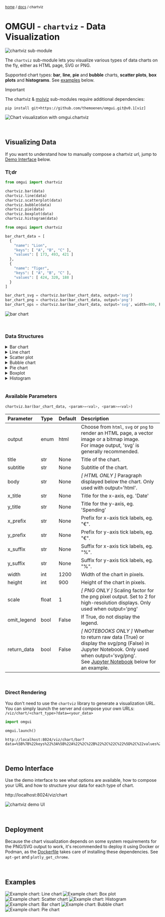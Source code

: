 <sub>[home](../#readme) / [docs](../#documentation) / chartviz</sub>

# OMGUI - `chartviz` - Data Visualization

![chartviz sub-module](https://img.shields.io/badge/sub--module-omgui.chartviz-yellow?style=flat-square)

The `chartviz` sub-module lets you visualize various types of data charts on the fly, either as HTML page, SVG or PNG.

Supported chart types: **bar**, **line**, **pie** and **bubble** charts, **scatter plots**, **box plots** and **histograms**. See [examples](#examples) below.

> [!IMPORTANT]
> The chartviz & [molviz](molviz.md) sub-modules require additional dependencies:
>
> ```shell
> pip install git+https://github.com/themoenen/omgui.git@v0.1[viz]
> ```

![Chart visualization with omgui.chartviz](assets/chart-preview.svg)

<br>

## Visualizing Data

If you want to understand how to manually compose a chartviz url, jump to [Demo Interface](#demo-interface) below.

### Tl;dr

```python
from omgui import chartviz

chartviz.bar(data)
chartviz.line(data)
chartviz.scatterplot(data)
chartviz.bubble(data)
chartviz.pie(data)
chartviz.boxplot(data)
chartviz.histogram(data)
```

```python
from omgui import chartviz

bar_chart_data = [
  {
    "name": "Lion",
    "keys": [ "A", "B", "C" ],
    "values": [ 173, 493, 421 ]
  },
  {
    "name": "Tiger",
    "keys": [ "A", "B", "C" ],
    "values": [ 424, 320, 188 ]
  }
]

bar_chart_svg = chartviz.bar(bar_chart_data, output='svg')
bar_chart_png = chartviz.bar(bar_chart_data, output='png')
bar_chart_ops = chartviz.bar(bar_chart_data, output='svg', width=400, height=300)
```

![bar chart](assets/chartviz-tldr.svg)

<br>

### Data Structures

<!-- Bar chart -->
<details>
<summary>Bar chart</summary>

```
# Data structure for bar charts:

[
  {
    "name": "Lion",
    "keys": [ "A", "B", "C" ],
    "values": [ 173, 493, 421 ]
  },
  {
    "name": "Tiger",
    "keys": [ "A", "B", "C" ],
    "values": [ 424, 320, 188 ]
  }
]
```

</details>

<!-- Line chart -->
<details>
<summary>Line chart</summary>

```
# Data structure for line charts:

[
  {
    "name": "Lion",
    "x": [ "2025-10-02", "2025-10-03", "2025-10-04" ],
    "y": [ 104, 168, 219 ]
  },
  {
    "name": "Tiger",
    "x": [ "2025-10-02", "2025-10-03", "2025-10-04" ],
    "y": [ 135, 165, 369 ]
  }
]
```

</details>

<!-- Scatter plot -->
<details>
<summary>Scatter plot</summary>

```
# Data structure for scatter plots:

[
  {
    "name": "Monkey",
    "x": [ 186, 642, 480 ],
    "y": [ 185, 383, 100 ]
  },
  {
    "name": "Wolf",
    "x": [ 280, 194, 450 ],
    "y": [ 117, 522, 233 ]
  }
]
```

</details>

<!-- Bubble chart -->
<details>
<summary>Bubble chart</summary>

```
# Data structure for bubble charts:

[
  {
    "name": "Elephant",
    "x": [ 250, 714, 896 ],
    "y": [ 989, 338, 251 ],
    "size": [ 63, 10, 26 ]
  },
  {
    "name": "Zebra",
    "x": [ 175, 541, 864 ],
    "y": [ 103, 734, 247 ],
    "size": [ 36, 56, 14 ]
  }
]
```

</details>

<!-- Pie chart -->
<details>
<summary>Pie chart</summary>

```
# Data structure for pie charts:

[
  {
    "labels": [ "Lion", "Tiger", "Elephant" ],
    "values": [ 800, 200, 300 ],
  }
]
```

</details>

<!-- Boxplot -->
<details>
<summary>Boxplot</summary>

```
# Data structure for basic boxplots:

[
  {
    "name": "Lion",
    "data": [ 953, 146, 137 ]
  },
  {
    "name": "Tiger",
    "data": [ 672, 723, 629 ]
  }
]
```

```
# Data structure for grouped boxplots:
[
  {
    "name": "Tiger",
    "data": [ 376, 247, 986, 221 ],
    "groups": [ "A", "A", "B", "B" ]
  },
  {
    "name": "Elephant",
    "data": [ 678, 802, 576, 384 ],
    "groups": [ "A", "A", "B", "B" ]
  },
  {
    "name": "Giraffe",
    "data": [ 589, 137, 823, 472 ],
    "groups": [ "A", "A", "B", "B" ]
  }
]
```

</details>

<!-- Histograms -->
<details>
<summary>Histogram</summary>

```
# Data structure for histograms:

[
  {
    "name": "Lion",
    "values": [ 730, 679, 996 ]
  },
  {
    "name": "Tiger",
    "values": [ 162, 281, 771 ]
  }
]
```

</details>

<br>

### Available Parameters

```python
chartviz.bar(bar_chart_data, <param>=<val>, <param>=<val>)
```

| Parameter   | Type  | Default | Description                                                                                                                                                                                                    |
| :---------- | :---- | :------ | :------------------------------------------------------------------------------------------------------------------------------------------------------------------------------------------------------------- |
| output      | enum  | html    | Choose from `html`, `svg` or `png` to render an HTML page, a vector image or a bitmap image.<br>For image output, 'svg' is generally recommended.                                                              |
| title       | str   | None    | Title of the chart.                                                                                                                                                                                            |
| subtitle    | str   | None    | Subtitle of the chart.                                                                                                                                                                                         |
| body        | str   | None    | _[ HTML ONLY ]_ Paragraph displayed below the chart. Only used with output='html'.                                                                                                                             |
| x_title     | str   | None    | Title for the x-axis, eg. 'Date'                                                                                                                                                                               |
| y_title     | str   | None    | Title for the y-axis, eg. 'Spending'                                                                                                                                                                           |
| x_prefix    | str   | None    | Prefix for x-axis tick labels, eg. "€".                                                                                                                                                                        |
| y_prefix    | str   | None    | Prefix for y-axis tick labels, eg. "€".                                                                                                                                                                        |
| x_suffix    | str   | None    | Suffix for x-axis tick labels, eg. "%".                                                                                                                                                                        |
| y_suffix    | str   | None    | Suffix for y-axis tick labels, eg. "%".                                                                                                                                                                        |
| width       | int   | 1200    | Width of the chart in pixels.                                                                                                                                                                                  |
| height      | int   | 900     | Height of the chart in pixels.                                                                                                                                                                                 |
| scale       | float | 1       | _[ PNG ONLY ]_ Scaling factor for the png pixel output. Set to 2 for high-resolution displays. Only used when output='png'                                                                                     |
| omit_legend | bool  | False   | If True, do not display the legend.                                                                                                                                                                            |
| return_data | bool  | False   | _[ NOTEBOOKS ONLY ]_ Whether to return raw data (True) or display the svg/png (False) in Jupyter Notebook. Only used when output='svg/png'.<br>See [Jupyter Notebook](#jupyter-notebook) below for an example. |

<br>

### Direct Rendering

You don't need to use the `chartviz` library to generate a visualization URL.  
You can simply launch the server and compose your own URLs: `/viz/chart/<chart_type>?data=<your_data>`

```python
import omgui

omgui.launch()
```

```text
http://localhost:8024/viz/chart/bar?data=%5B%7B%22keys%22%3A%5B%22A%22%2C%22B%22%2C%22C%22%5D%2C%22values%22%3A%5B73%2C93%2C21%5D%2C%22name%22%3A%22Lion%22%7D%2C%7B%22keys%22%3A%5B%22A%22%2C%22B%22%2C%22C%22%5D%2C%22values%22%3A%5B24%2C20%2C88%5D%2C%22name%22%3A%22Tiger%22%7D%5D&width=400&height=300&output=svg
```

<br>

## Demo Interface

Use the demo interface to see what options are available, how to compose your URL and how to structure your data for each type of chart.

http://localhost:8024/viz/chart

![chartviz demo UI](assets/chartviz-demo-ui.png)

<br>

## Deployment

Because the chart visualization depends on some system requirements for the PNG/SVG output to work, it's recommended to deploy it using Docker or Podman, as the [Dockerfile](Dockerfile) takes care of installing these dependencies. See `apt-get` and `plotly_get_chrome`.

<br>

## Examples

![Example chart: Line chart](assets/chart-example-line.svg)
![Example chart: Box plot](assets/chart-example-box-plot.svg)
![Example chart: Scatter chart](assets/chart-example-scatter-plot.svg)
![Example chart: Histogram](assets/chart-example-histogram.svg)
![Example chart: Bar chart](assets/chart-example-bar.svg)
![Example chart: Bubble chart](assets/chart-example-bubble.svg)
![Example chart: Pie chart](assets/chart-example-pie.svg)

<!--
```python
from omgui import chartviz

groups = ["Group A", "Group B", "Group C"]
data = [
    {
        "keys": groups,
        "name": "Flamingo",
        "data": [ 56, 79, 10 ]
    },
    {
        "keys": groups,
        "name": "Possum",
        "data": [ 81, 10, 50 ]
    },
    {
        "keys": groups,
        "name": "Shrew",
        "data": [ 99, 20, 45 ]
    }
]

chartviz.boxplot(data)
```
-->

